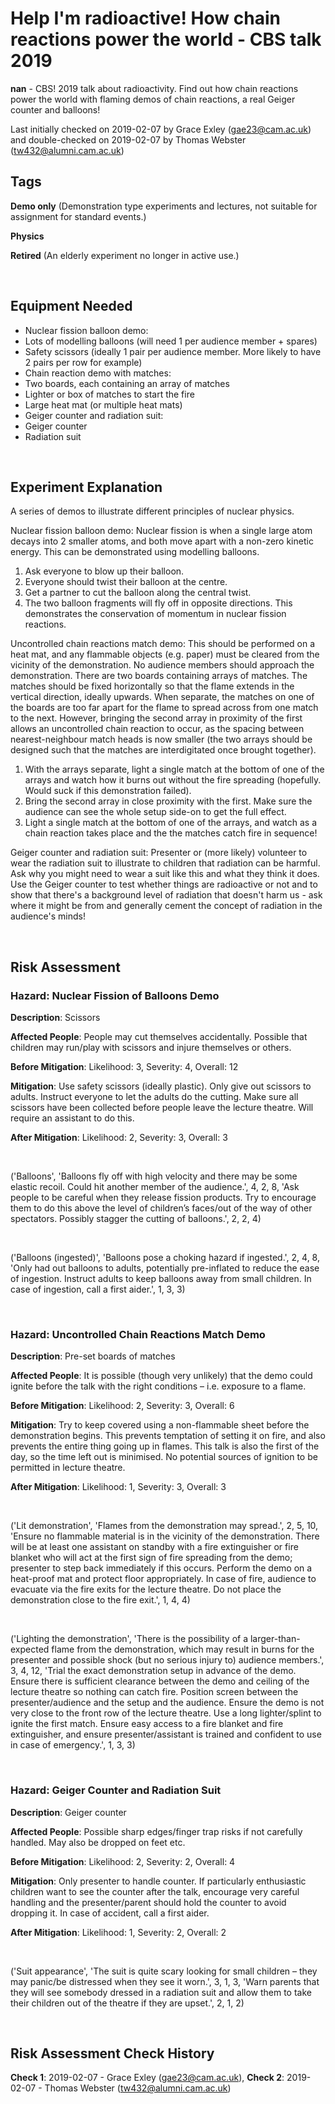 # Help I'm radioactive! How chain reactions power the world - CBS talk 2019

**nan** - CBS! 2019 talk about radioactivity. Find out how chain reactions power the world with flaming demos of chain reactions, a real Geiger counter and balloons!

Last initially checked on 2019-02-07 by Grace Exley (gae23@cam.ac.uk) and double-checked on 2019-02-07 by Thomas Webster (tw432@alumni.cam.ac.uk)

## Tags
<!--- Start Tags (DO NOT REMOVE THIS COMMENT) --->

**Demo only** (Demonstration type experiments and lectures, not suitable for assignment for standard events.)

**Physics**

**Retired** (An elderly experiment no longer in active use.)
<!--- End Tags (DO NOT REMOVE THIS COMMENT) --->

<br/>

## Equipment Needed 
- Nuclear fission balloon demo:
- Lots of modelling balloons (will need 1 per audience member + spares)
- Safety scissors (ideally 1 pair per audience member. More likely to have 2 pairs per row for example)
- Chain reaction demo with matches:
- Two boards, each containing an array of matches
- Lighter or box of matches to start the fire
- Large heat mat (or multiple heat mats)
- Geiger counter and radiation suit:
- Geiger counter
- Radiation suit

<br/>

## Experiment Explanation 

A series of demos to illustrate different principles of nuclear physics.

Nuclear fission balloon demo:
Nuclear fission is when a single large atom decays into 2 smaller atoms, and both move apart with a non-zero kinetic energy. 
This can be demonstrated using modelling balloons.
1. Ask everyone to blow up their balloon.
2. Everyone should twist their balloon at the centre.
3. Get a partner to cut the balloon along the central twist.
4. The two balloon fragments will fly off in opposite directions.
This demonstrates the conservation of momentum in nuclear fission reactions.

Uncontrolled chain reactions match demo:
This should be performed on a heat mat, and any flammable objects (e.g. paper) must be cleared from the vicinity of the demonstration. No audience members should approach the demonstration.
There are two boards containing arrays of matches. The matches should be fixed horizontally so that the flame extends in the vertical direction, ideally upwards. When separate, the matches on one of the boards are too far apart for the flame to spread across from one match to the next. However, bringing the second array in proximity of the first allows an uncontrolled chain reaction to occur, as the spacing between nearest-neighbour match heads is now smaller (the two arrays should be designed such that the matches are interdigitated once brought together).
1. With the arrays separate, light a single match at the bottom of one of the arrays and watch how it burns out without the fire spreading (hopefully. Would suck if this demonstration failed).
2. Bring the second array in close proximity with the first. Make sure the audience can see the whole setup side-on to get the full effect.
3. Light a single match at the bottom of one of the arrays, and watch as a chain reaction takes place and the the matches catch fire in sequence!

Geiger counter and radiation suit:
Presenter or (more likely) volunteer to wear the radiation suit to illustrate to children that radiation can be harmful. Ask why you might need to wear a suit like this and what they think it does.
Use the Geiger counter to test whether things are radioactive or not and to show that there's a background level of radiation that doesn't harm us - ask where it might be from and generally cement the concept of radiation in the audience's minds!

<br/>

## Risk Assessment

### **Hazard**: Nuclear Fission of Balloons Demo

**Description**: Scissors

**Affected People**: People may cut themselves accidentally. Possible that children may run/play with scissors and injure themselves or others.

**Before Mitigation**: Likelihood: 3, Severity: 4, Overall: 12

**Mitigation**: Use safety scissors (ideally plastic). Only give out scissors to adults. Instruct everyone to let the adults do the cutting. Make sure all scissors have been collected before people leave the lecture theatre. Will require an assistant to do this.

**After Mitigation**: Likelihood: 2, Severity: 3, Overall: 3

<br/>

('Balloons', 'Balloons fly off with high velocity and there may be some elastic recoil. Could hit another member of the audience.', 4, 2, 8, 'Ask people to be careful when they release fission products. Try to encourage them to do this above the level of children’s faces/out of the way of other spectators. Possibly stagger the cutting of balloons.', 2, 2, 4)

<br/>

('Balloons (ingested)', 'Balloons pose a choking hazard if ingested.', 2, 4, 8, 'Only had out balloons to adults, potentially pre-inflated to reduce the ease of ingestion. Instruct adults to keep balloons away from small children. In case of ingestion, call a first aider.', 1, 3, 3)

<br/>

### **Hazard**: Uncontrolled Chain Reactions Match Demo

**Description**: Pre-set boards of matches

**Affected People**: It is possible (though very unlikely) that the demo could ignite before the talk with the right conditions – i.e. exposure to a flame.

**Before Mitigation**: Likelihood: 2, Severity: 3, Overall: 6

**Mitigation**: Try to keep covered using a non-flammable sheet before the demonstration begins. This prevents temptation of setting it on fire, and also prevents the entire thing going up in flames. This talk is also the first of the day, so the time left out is minimised. No potential sources of ignition to be permitted in lecture theatre.

**After Mitigation**: Likelihood: 1, Severity: 3, Overall: 3

<br/>

('Lit demonstration', 'Flames from the demonstration may spread.', 2, 5, 10, 'Ensure no flammable material is in the vicinity of the demonstration. There will be at least one assistant on standby with a fire extinguisher or fire blanket who will act at the first sign of fire spreading from the demo; presenter to step back immediately if this occurs. Perform the demo on a heat-proof mat and protect floor appropriately. In case of fire, audience to evacuate via the fire exits for the lecture theatre. Do not place the demonstration close to the fire exit.', 1, 4, 4)

<br/>

('Lighting the demonstration', 'There is the possibility of a larger-than-expected flame from the demonstration, which may result in burns for the presenter and possible shock (but no serious injury to) audience members.', 3, 4, 12, 'Trial the exact demonstration setup in advance of the demo. Ensure there is sufficient clearance between the demo and ceiling of the lecture theatre so nothing can catch fire. Position screen between the presenter/audience and the setup and the audience. Ensure the demo is not very close to the front row of the lecture theatre. Use a long lighter/splint to ignite the first match. Ensure easy access to a fire blanket and fire extinguisher, and ensure presenter/assistant is trained and confident to use in case of emergency.', 1, 3, 3)

<br/>

### **Hazard**: Geiger Counter and Radiation Suit

**Description**: Geiger counter

**Affected People**: Possible sharp edges/finger trap risks if not carefully handled. May also be dropped on feet etc.

**Before Mitigation**: Likelihood: 2, Severity: 2, Overall: 4

**Mitigation**: Only presenter to handle counter. If particularly enthusiastic children want to see the counter after the talk, encourage very careful handling and the presenter/parent should hold the counter to avoid dropping it. In case of accident, call a first aider.

**After Mitigation**: Likelihood: 1, Severity: 2, Overall: 2

<br/>

('Suit appearance', 'The suit is quite scary looking for small children – they may panic/be distressed when they see it worn.', 3, 1, 3, 'Warn parents that they will see somebody dressed in a radiation suit and allow them to take their children out of the theatre if they are upset.', 2, 1, 2)

<br/>

## Risk Assessment Check History 

**Check 1**: 2019-02-07 - Grace Exley (gae23@cam.ac.uk), **Check 2**: 2019-02-07 - Thomas Webster (tw432@alumni.cam.ac.uk)

